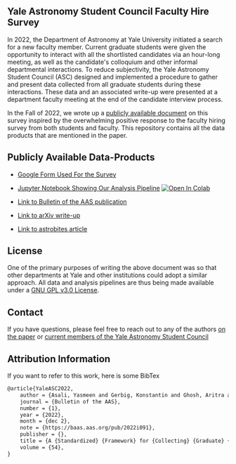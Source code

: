 ## Yale Astronomy Student Council Faculty Hire Survey

In 2022, the Department of Astronomy at Yale University initiated a search for a new faculty member. Current graduate students were given the opportunity to interact with all the shortlisted candidates via an hour-long meeting, as well as the candidate's colloquium and other informal departmental interactions. To reduce subjectivity, the Yale Astronomy Student Council (ASC) designed and implemented a procedure to gather and present data collected from all graduate students during these interactions. These data and an associated write-up were presented at a department faculty meeting at the end of the candidate interview process. 
 
In the Fall of 2022, we wrote up a [publicly available document](https://baas.aas.org/pub/2022i091/release/1) on this survey inspired by the overwhelming positive response to the faculty hiring survey from both students and faculty. This repository  contains all the data products that are mentioned in the paper. 


## Publicly Available Data-Products

* [Google Form Used For the Survey](https://forms.gle/5ezMiDNBjXPuKYVG7)

* [Jupyter Notebook Showing Our Analysis Pipeline](https://colab.research.google.com/drive/1y47zNyRb7l5ftv8CJ_rIcG1l-urDWcGo?usp=sharing) [![Open In Colab](https://colab.research.google.com/assets/colab-badge.svg)](https://colab.research.google.com/drive/1y47zNyRb7l5ftv8CJ_rIcG1l-urDWcGo?usp=sharing)

* [Link to Bulletin of the AAS publication](https://baas.aas.org/pub/2022i091/release/1)

* [Link to arXiv write-up](https://arxiv.org/abs/2212.01456)

* [Link to astrobites article](https://astrobites.org/2023/01/23/yale-faculty-hiring-framework/)


## License
One of the primary purposes of writing the above document was so that other departments at Yale and other institutions could adopt a similar approach. All data and analysis pipelines are thus being made available under a [GNU GPL v3.0 License](https://github.com/aritraghsh09/asc-faculty-hire-paper-assets/blob/main/LICENSE).

## Contact
If you have questions, please feel free to reach out to any of the authors [on the paper](https://baas.aas.org/pub/2022i091/release/1)  or [current members of the Yale Astronomy Student Council](https://astronomy.yale.edu/about/astronomy-student-council)

## Attribution Information
If you want to refer to this work, here is some BibTex


```tex
@article{YaleASC2022,
	author = {Asali, Yasmeen and Gerbig, Konstantin and Ghosh, Aritra and Lindsay, Christopher and Shen, Zili and Geha, Marla},
	journal = {Bulletin of the AAS},
	number = {1},
	year = {2022},
	month = {dec 2},
	note = {https://baas.aas.org/pub/2022i091},
	publisher = {},
	title = {A {Standardized} {Framework} for {Collecting} {Graduate} {Student} {Input} in {Faculty} {Searches}},
	volume = {54},
}
```
